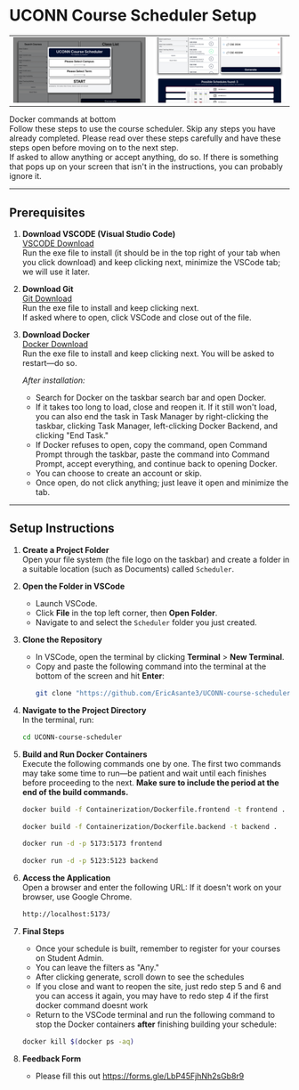 # UCONN Course Scheduler Setup

<table>
  <tr>
    <td><img src="images/homepage.png" alt="Scheduler Preview" width="400"/></td>
    <td><img src="images/schedule_view.png" alt="Course Selection" width="400"/></td>
  </tr>
</table>

Docker commands at bottom  
Follow these steps to use the course scheduler. Skip any steps you have already completed. Please read over these steps carefully and have these steps open before moving on to the next step.  
If asked to allow anything or accept anything, do so. If there is something that pops up on your screen that isn't in the instructions, you can probably ignore it.

---

## Prerequisites

1. **Download VSCODE (Visual Studio Code)**  
   [VSCODE Download](https://code.visualstudio.com/Download)  
   Run the exe file to install (it should be in the top right of your tab when you click download) and keep clicking next, minimize the VSCode tab; we will use it later.

2. **Download Git**  
   [Git Download](https://git-scm.com/downloads)  
   Run the exe file to install and keep clicking next.  
   If asked where to open, click VSCode and close out of the file.

3. **Download Docker**  
   [Docker Download](https://www.docker.com/)  
   Run the exe file to install and keep clicking next. You will be asked to restart—do so.  
   
   *After installation:*
   - Search for Docker on the taskbar search bar and open Docker.
   - If it takes too long to load, close and reopen it. If it still won't load, you can also end the task in Task Manager by right-clicking the taskbar, clicking Task Manager, left-clicking Docker Backend, and clicking "End Task."
   - If Docker refuses to open, copy the command, open Command Prompt through the taskbar, paste the command into Command Prompt, accept everything, and continue back to opening Docker.
   - You can choose to create an account or skip.
   - Once open, do not click anything; just leave it open and minimize the tab.

---

## Setup Instructions

1. **Create a Project Folder**  
   Open your file system (the file logo on the taskbar) and create a folder in a suitable location (such as Documents) called `Scheduler`.

2. **Open the Folder in VSCode**  
   - Launch VSCode.
   - Click **File** in the top left corner, then **Open Folder**.
   - Navigate to and select the `Scheduler` folder you just created.

3. **Clone the Repository**  
   - In VSCode, open the terminal by clicking **Terminal** > **New Terminal**.
   - Copy and paste the following command into the terminal at the bottom of the screen and hit **Enter**:
     ```bash
     git clone "https://github.com/EricAsante3/UCONN-course-scheduler.git"
     ```

4. **Navigate to the Project Directory**  
   In the terminal, run:
   ```bash
   cd UCONN-course-scheduler
   ```

5. **Build and Run Docker Containers**  
   Execute the following commands one by one. The first two commands may take some time to run—be patient and wait until each finishes before proceeding to the next. **Make sure to include the period at the end of the build commands.**
   ```bash
   docker build -f Containerization/Dockerfile.frontend -t frontend .
   ```
   ```bash
   docker build -f Containerization/Dockerfile.backend -t backend .
   ```
   ```bash
   docker run -d -p 5173:5173 frontend
   ```
   ```bash
   docker run -d -p 5123:5123 backend
   ```

6. **Access the Application**  
   Open a browser and enter the following URL: If it doesn't work on your browser, use Google Chrome.
   ```bash
   http://localhost:5173/
   ```

7. **Final Steps**  
   - Once your schedule is built, remember to register for your courses on Student Admin.
   - You can leave the filters as "Any."
   - After clicking generate, scroll down to see the schedules
   - If you close and want to reopen the site, just redo step 5 and 6 and you can access it again, you may have to redo step 4 if the first docker command doesnt work
   - Return to the VSCode terminal and run the following command to stop the Docker containers **after** finishing building your schedule:
   ```bash
   docker kill $(docker ps -aq)
   ```
8. **Feedback Form**
   - Please fill this out
   https://forms.gle/LbP45FjhNh2sGb8r9

